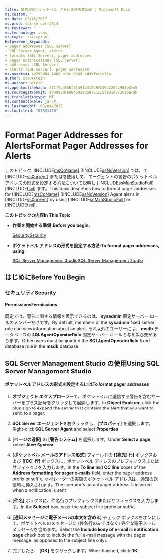 ```yaml
---
title: 警告用のポケットベル アドレスの形式設定 | Microsoft Docs
ms.custom: ''
ms.date: 03/06/2017
ms.prod: sql-server-2014
ms.reviewer: ''
ms.technology: ssms
ms.topic: conceptual
helpviewer_keywords:
- pager addresses [SQL Server]
- SQL Server Agent, alerts
- formats [SQL Server], pager addresses
- pager notifications [SQL Server]
- addresses [SQL Server]
- alerts [SQL Server], pager addresses
ms.assetid: a9797d01-1050-442c-9038-ed4bfee1e76a
author: stevestein
ms.author: sstein
ms.openlocfilehash: 471f9a4958f51491b312d89239a2204c907e25e5
ms.sourcegitcommit: ad4d92dce894592a259721a1571b1d8736abacdb
ms.translationtype: MT
ms.contentlocale: ja-JP
ms.lasthandoff: 08/04/2020
ms.locfileid: "87631470"
---
```

# <a name="format-pager-addresses-for-alerts"></a><span data-ttu-id="d565e-102">Format Pager Addresses for Alerts</span><span class="sxs-lookup"><span data-stu-id="d565e-102">Format Pager Addresses for Alerts</span></span>
  <span data-ttu-id="d565e-103">このトピック [!INCLUDE[msCoName](../../includes/msconame-md.md)] [!INCLUDE[ssNoVersion](../../includes/ssnoversion-md.md)] では、で [!INCLUDE[ssCurrent](../../includes/sscurrent-md.md)] またはを使用して、エージェントの警告のポケットベルアドレスの形式を設定する方法について説明し [!INCLUDE[ssManStudioFull](../../includes/ssmanstudiofull-md.md)] [!INCLUDE[tsql](../../includes/tsql-md.md)] ます。</span><span class="sxs-lookup"><span data-stu-id="d565e-103">This topic describes how to format pager addresses for [!INCLUDE[msCoName](../../includes/msconame-md.md)] [!INCLUDE[ssNoVersion](../../includes/ssnoversion-md.md)] Agent alerts in [!INCLUDE[ssCurrent](../../includes/sscurrent-md.md)] by using [!INCLUDE[ssManStudioFull](../../includes/ssmanstudiofull-md.md)] or [!INCLUDE[tsql](../../includes/tsql-md.md)].</span></span>  
  
 <span data-ttu-id="d565e-104">**このトピックの内容**</span><span class="sxs-lookup"><span data-stu-id="d565e-104">**In This Topic**</span></span>  
  
-   <span data-ttu-id="d565e-105">**作業を開始する準備:**</span><span class="sxs-lookup"><span data-stu-id="d565e-105">**Before you begin:**</span></span>  
  
     [<span data-ttu-id="d565e-106">Security</span><span class="sxs-lookup"><span data-stu-id="d565e-106">Security</span></span>](#Security)  
  
-   <span data-ttu-id="d565e-107">**ポケットベル アドレスの形式を設定する方法:**</span><span class="sxs-lookup"><span data-stu-id="d565e-107">**To format pager addresses, using:**</span></span>  
  
     [<span data-ttu-id="d565e-108">SQL Server Management Studio</span><span class="sxs-lookup"><span data-stu-id="d565e-108">SQL Server Management Studio</span></span>](#SSMSProcedure)  
  
##  <a name="before-you-begin"></a><a name="BeforeYouBegin"></a> <span data-ttu-id="d565e-109">はじめに</span><span class="sxs-lookup"><span data-stu-id="d565e-109">Before You Begin</span></span>  
  
###  <a name="security"></a><a name="Security"></a> <span data-ttu-id="d565e-110">セキュリティ</span><span class="sxs-lookup"><span data-stu-id="d565e-110">Security</span></span>  
  
####  <a name="permissions"></a><a name="Permissions"></a> <span data-ttu-id="d565e-111">Permissions</span><span class="sxs-lookup"><span data-stu-id="d565e-111">Permissions</span></span>  
 <span data-ttu-id="d565e-112">既定では、警告に関する情報を表示できるのは、 **sysadmin** 固定サーバー ロールのメンバーだけです。</span><span class="sxs-lookup"><span data-stu-id="d565e-112">By default, members of the **sysadmin** fixed server role can view information about an alert.</span></span> <span data-ttu-id="d565e-113">それ以外のユーザーには、 **msdb** データベースの **SQLAgentOperatorRole** 固定サーバー ロールを与える必要があります。</span><span class="sxs-lookup"><span data-stu-id="d565e-113">Other users must be granted the **SQLAgentOperatorRole** fixed database role in the **msdb** database.</span></span>  
  
##  <a name="using-sql-server-management-studio"></a><a name="SSMSProcedure"></a> <span data-ttu-id="d565e-114">SQL Server Management Studio の使用</span><span class="sxs-lookup"><span data-stu-id="d565e-114">Using SQL Server Management Studio</span></span>  
  
#### <a name="to-format-pager-addresses"></a><span data-ttu-id="d565e-115">ポケットベル アドレスの形式を設定するには</span><span class="sxs-lookup"><span data-stu-id="d565e-115">To format pager addresses</span></span>  
  
1.  <span data-ttu-id="d565e-116">**オブジェクト エクスプローラー**で、ポケットベルに送信する警告を含むサーバーをプラス記号をクリックして展開します。</span><span class="sxs-lookup"><span data-stu-id="d565e-116">In **Object Explorer**, click the plus sign to expand the server that contains the alert that you want to send to a pager.</span></span>  
  
2.  <span data-ttu-id="d565e-117">**SQL Server エージェント**を右クリックし、[**プロパティ**] を選択します。</span><span class="sxs-lookup"><span data-stu-id="d565e-117">Right-click **SQL Server Agent** and select **Properties**</span></span>  
  
3.  <span data-ttu-id="d565e-118">**[ページの選択]** の **[警告システム]** を選択します。</span><span class="sxs-lookup"><span data-stu-id="d565e-118">Under **Select a page**, select **Alert System**.</span></span>  
  
4.  <span data-ttu-id="d565e-119">**[ポケットベル メールのアドレス形式]** フィールドの **[[宛先] 行]** ボックスおよび **[[CC] 行]** ボックスに、ポケットベル アドレスのプレフィックスまたはサフィックスを入力します。</span><span class="sxs-lookup"><span data-stu-id="d565e-119">In the **To line** and **CC line** boxes of the **Address formatting for pager e-mails** field, enter the pager address prefix or suffix.</span></span> <span data-ttu-id="d565e-120">オペレーターの実際のポケットベル アドレスは、通知の送信時に挿入されます。</span><span class="sxs-lookup"><span data-stu-id="d565e-120">The operator's actual pager address is inserted when a notification is sent.</span></span>  
  
5.  <span data-ttu-id="d565e-121">**[件名]** ボックスに、件名行のプレフィックスまたはサフィックスを入力します。</span><span class="sxs-lookup"><span data-stu-id="d565e-121">In the **Subject** box, enter the subject line prefix or suffix.</span></span>  
  
6.  <span data-ttu-id="d565e-122">**[通知メッセージに電子メールの本文を含める]** チェック ボックスをオンにして、ポケットベルのメッセージに (件名行のみではなく) 完全な電子メール メッセージを含めます。</span><span class="sxs-lookup"><span data-stu-id="d565e-122">Select the **Include body of e-mail in notification page** check box to include the full e-mail message with the pager message (as opposed to the subject line only).</span></span>  
  
7.  <span data-ttu-id="d565e-123">完了したら、 **[OK]** をクリックします。</span><span class="sxs-lookup"><span data-stu-id="d565e-123">When finished, click **OK**.</span></span>  
  
  
